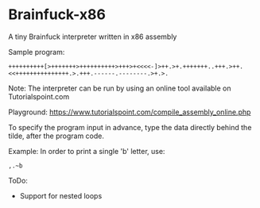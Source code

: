 # Brainfuck-x86
A tiny Brainfuck interpreter written in x86 assembly

Sample program:
```
++++++++++[>+++++++>++++++++++>+++>+<<<<-]>++.>+.+++++++..+++.>++.<<+++++++++++++++.>.+++.------.--------.>+.>.
```

Note: The interpreter can be run by using an online tool available on Tutorialspoint.com

Playground: https://www.tutorialspoint.com/compile_assembly_online.php

To specify the program input in advance, type the data directly behind the tilde, after the program code.

Example: In order to print a single 'b' letter, use:
```
,.~b
```


ToDo:
- Support for nested loops
